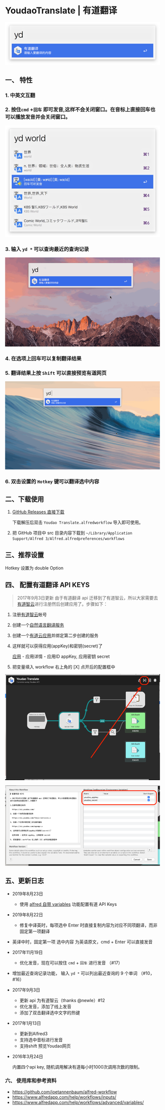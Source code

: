 
YoudaoTranslate | 有道翻译
===============

![screenshot_1](screenshot/screenshot_1.png)

## 一、 特性

### 1. 中英文互翻

### 2. 按住`cmd` +`回车` 即可发音,这样不会关闭窗口。在音标上直接回车也可以播放发音并会关闭窗口。

![screenshot_3](screenshot/screenshot_3.png)

### 3. 输入 `yd *` 可以查询最近的查询记录

![transalte_history](screenshot/translate_history.gif)

### 4. 在选项上回车可以复制翻译结果

### 5. 翻译结果上按 `Shift` 可以直接预览有道网页

![screenshot_4](screenshot/screenshot_4.gif)

### 6. 双击设置的 `Hotkey` 键可以翻译选中内容



## 二、下载使用
1. [GitHub Releases 直接下载](https://github.com/wensonsmith/YoudaoTranslate/releases)

   下载解压后双击 `Youdao Translate.alfredworkflow` 导入即可使用。

1. 把 GitHub 项目中 src 目录内容下载到 `~/Library/Application Support/Alfred 3/Alfred.alfredpreferences/workflows`


## 三、推荐设置

Hotkey 设置为 double Option



## 四、 配置有道翻译 API KEYS

> 2017年9月3日更新
> 由于有道翻译 api 迁移到了有道智云，所以大家需要去[有道智云](http://ai.youdao.com/)进行注册然后创建应用了。步骤如下：

1. 注册[有道智云](https://ai.youdao.com/)帐号

2. 创建一个[自然语言翻译服务](https://ai.youdao.com/fanyi-services.s)

3. 创建一个[有道云应用](https://ai.youdao.com/appmgr.s)并绑定第二步创建的服务

4. 这样就可以获得应用(appKey)和密钥(secret)了

   [应用](https://ai.youdao.com/appmgr.s) - 应用详情 - 应用ID appKey, 应用密钥 secret

5. 把变量填入 workflow 右上角的 [X] 点开后的配置框中


![var-config-step-1](screenshot/var-config-step-1.png)

![var-config-step-2](screenshot/var-config-step-2.png)



## 五、更新日志  

- 2019年8月23日
  
  - 使用 [alfred 自带 variables](https://www.alfredapp.com/help/workflows/advanced/variables/) 功能配置有道 API Keys

- 2019年8月22日
  
  - 修复中译英时，每项选中 Enter 时直接复制内容为对应不同项翻译，而非固定第一项翻译
- 英译中时，固定第一项 选中内容 为英语原文，cmd + Enter 可以直接发音
  
- 2017年11月19日
  
  - 优化发音，现在可以按住 `cmd` + `回车` 进行发音 （#17）
- 增加最近查询记录功能， 输入 `yd *` 可以列出最近查询的 9 个单词 （#10， #16）
  
- 2017年9月3日
  - 更新 api 为有道智云（thanks @newle）#12
  - 优化发音，添加了线上发音
  - 添加了双击翻译选中文字的热键
  
- 2017年1月13日

  - 更新到Alfred3
  - 支持选中音标进行发音
  - 支持shift 预览Youdao网页

- 2016年3月24日

  内置四个api key, 随机调用解决有道每小时1000次调用次数的限制。

### 六、 使用库和参考资料

- https://github.com/joetannenbaum/alfred-workflow
- https://www.alfredapp.com/help/workflows/inputs/
- https://www.alfredapp.com/help/workflows/advanced/variables/